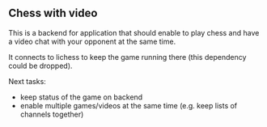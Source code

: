## Chess with video

This is a backend for application that should enable to play chess and have a video chat with your opponent at the same time.

It connects to lichess to keep the game running there (this dependency could be dropped).

Next tasks:

- keep status of the game on backend
- enable multiple games/videos at the same time (e.g. keep lists of channels together)
